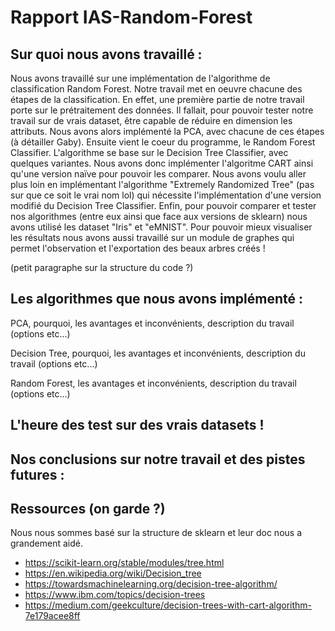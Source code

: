# Rapport IAS-Random-Forest

## Sur quoi nous avons travaillé :

Nous avons travaillé sur une implémentation de l'algorithme de classification Random Forest.
Notre travail met en oeuvre chacune des étapes de la classification.
En effet, une première partie de notre travail porte sur le prétraitement des données.
Il fallait, pour pouvoir tester notre travail sur de vrais dataset, être capable de réduire en dimension les attributs.
Nous avons alors implémenté la PCA, avec chacune de ces étapes (à détailler Gaby).
Ensuite vient le coeur du programme, le Random Forest Classifier.
L'algorithme se base sur le Decision Tree Classifier, avec quelques variantes.
Nous avons donc implémenter l'algoritme CART ainsi qu'une version naïve pour pouvoir les comparer.
Nous avons voulu aller plus loin en implémentant l'algorithme "Extremely Randomized Tree" (pas sur que ce soit le vrai nom lol)
qui nécessite l'implémentation d'une version modifié du Decision Tree Classifier.
Enfin, pour pouvoir comparer et tester nos algorithmes (entre eux ainsi que face aux versions de sklearn)
nous avons utilisé les dataset "Iris" et "eMNIST".
Pour pouvoir mieux visualiser les résultats nous avons aussi travaillé sur un module de graphes
qui permet l'observation et l'exportation des beaux arbres créés !

(petit paragraphe sur la structure du code ?)

## Les algorithmes que nous avons implémenté :

PCA, pourquoi, les avantages et inconvénients, description du travail (options etc...)

Decision Tree, pourquoi, les avantages et inconvénients, description du travail (options etc...)

Random Forest, les avantages et inconvénients, description du travail (options etc...)

## L'heure des test sur des vrais datasets !

## Nos conclusions sur notre travail et des pistes futures :

## Ressources (on garde ?)

Nous nous sommes basé sur la structure de sklearn et leur doc nous a grandement aidé.
 - https://scikit-learn.org/stable/modules/tree.html
 - https://en.wikipedia.org/wiki/Decision_tree
 - https://towardsmachinelearning.org/decision-tree-algorithm/
 - https://www.ibm.com/topics/decision-trees
 - https://medium.com/geekculture/decision-trees-with-cart-algorithm-7e179acee8ff
